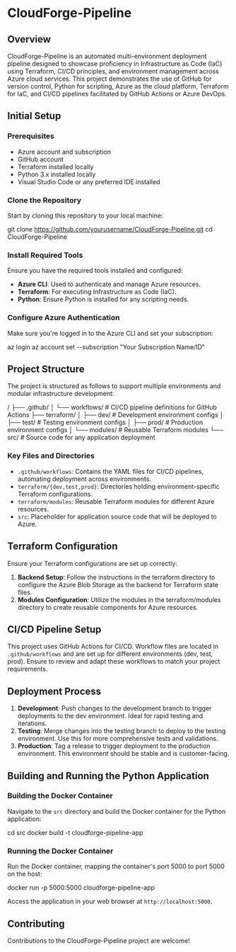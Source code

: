 # CloudForge-Pipeline

## Overview

CloudForge-Pipeline is an automated multi-environment deployment pipeline designed to showcase proficiency in Infrastructure as Code (IaC) using Terraform, CI/CD principles, and environment management across Azure cloud services. This project demonstrates the use of GitHub for version control, Python for scripting, Azure as the cloud platform, Terraform for IaC, and CI/CD pipelines facilitated by GitHub Actions or Azure DevOps.

## Initial Setup

### Prerequisites

- Azure account and subscription
- GitHub account
- Terraform installed locally
- Python 3.x installed locally
- Visual Studio Code or any preferred IDE installed

### Clone the Repository

Start by cloning this repository to your local machine:

git clone https://github.com/yourusername/CloudForge-Pipeline.git
cd CloudForge-Pipeline


### Install Required Tools

Ensure you have the required tools installed and configured:

- **Azure CLI**: Used to authenticate and manage Azure resources.
- **Terraform**: For executing Infrastructure as Code (IaC).
- **Python**: Ensure Python is installed for any scripting needs.

### Configure Azure Authentication

Make sure you're logged in to the Azure CLI and set your subscription:

az login
az account set --subscription "Your Subscription Name/ID"


## Project Structure

The project is structured as follows to support multiple environments and modular infrastructure development:

/
├── .github/
│ └── workflows/ # CI/CD pipeline definitions for GitHub Actions
├── terraform/
│ ├── dev/ # Development environment configs
│ ├── test/ # Testing environment configs
│ ├── prod/ # Production environment configs
│ └── modules/ # Reusable Terraform modules
└── src/ # Source code for any application deployment


### Key Files and Directories

- `.github/workflows`: Contains the YAML files for CI/CD pipelines, automating deployment across environments.
- `terraform/{dev,test,prod}`: Directories holding environment-specific Terraform configurations.
- `terraform/modules`: Reusable Terraform modules for different Azure resources.
- `src`: Placeholder for application source code that will be deployed to Azure.

## Terraform Configuration

Ensure your Terraform configurations are set up correctly:

1. **Backend Setup**: Follow the instructions in the terraform directory to configure the Azure Blob Storage as the backend for Terraform state files.
2. **Modules Configuration**: Utilize the modules in the terraform/modules directory to create reusable components for Azure resources.

## CI/CD Pipeline Setup

This project uses GitHub Actions for CI/CD. Workflow files are located in `.github/workflows` and are set up for different environments (dev, test, prod). Ensure to review and adapt these workflows to match your project requirements.

## Deployment Process

1. **Development**: Push changes to the development branch to trigger deployments to the dev environment. Ideal for rapid testing and iterations.
2. **Testing**: Merge changes into the testing branch to deploy to the testing environment. Use this for more comprehensive tests and validations.
3. **Production**: Tag a release to trigger deployment to the production environment. This environment should be stable and is customer-facing.

## Building and Running the Python Application

### Building the Docker Container

Navigate to the `src` directory and build the Docker container for the Python application:

cd src
docker build -t cloudforge-pipeline-app


### Running the Docker Container

Run the Docker container, mapping the container's port 5000 to port 5000 on the host:

docker run -p 5000:5000 cloudforge-pipeline-app

Access the application in your web browser at `http://localhost:5000`.


## Contributing

Contributions to the CloudForge-Pipeline project are welcome!
